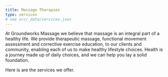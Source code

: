 ```yaml
---
title: Massage Therapies
type: services
# see src/_data/services.json
---
```


At Groundworks Massage we believe that massage is an integral part of a healthy life. We provide therapeutic massage, functional movement assessment and corrective exercise education, to our clients and community, enabling each of us to make healthy lifestyle choices.  Health is a journey made up of daily choices, and we can help you lay a solid foundation.

Here is are the services we offer.
